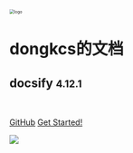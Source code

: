 <!-- coverpage.md -->

<img src="https://npm.elemecdn.com/dongkcs-assets/media/Logo.png" alt="logo" style="zoom: 50%;" />

<br>

# dongkcs的文档

## docsify <small>**4.12.1**</small>

<br>

[GitHub](https://github.com/hassanblog/docsify1/) [Get Started!](/README)

<!-- 背景图片 -->

![](https://npm.elemecdn.com/dongkcs-assets/media/bg.svg)